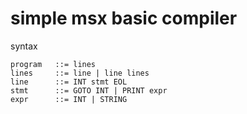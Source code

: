 # simple msx basic compiler

syntax

```
program   ::= lines
lines     ::= line | line lines
line      ::= INT stmt EOL
stmt      ::= GOTO INT | PRINT expr
expr      ::= INT | STRING
```
